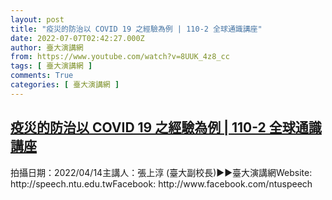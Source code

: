 ```yaml
---
layout: post
title: "疫災的防治以 COVID 19 之經驗為例 | 110-2 全球通識講座"
date: 2022-07-07T02:42:27.000Z
author: 臺大演講網
from: https://www.youtube.com/watch?v=8UUK_4z8_cc
tags: [ 臺大演講網 ]
comments: True
categories: [ 臺大演講網 ]
---
```

<!--1657161747000-->
[疫災的防治以 COVID 19 之經驗為例 | 110-2 全球通識講座](https://www.youtube.com/watch?v=8UUK_4z8_cc)
------

<div>
拍攝日期：2022/04/14主講人：張上淳 (臺大副校長)►►臺大演講網Website: http://speech.ntu.edu.twFacebook: http://www.facebook.com/ntuspeech
</div>

